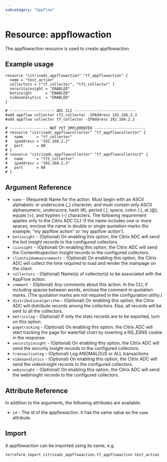 ```yaml
---
subcategory: "AppFlow"
---
```


# Resource: appflowaction

The appflowaction resource is used to create appflowaction.


## Example usage

```hcl
resource "citrixadc_appflowaction" "tf_appflowaction" {
  name = "test_action"
  collectors = ["tf_collector", "tf2_collector" ]
  securityinsight = "ENABLED"
  botinsight      = "ENABLED"
  videoanalytics  = "ENABLED"
}

# -------------------- ADC CLI ----------------------------
#add appflow collector tf2_collector -IPAddress 192.168.2.3
#add appflow collector tf_collector -IPAddress 192.168.2.2

# ----------------- NOT YET IMPLEMENTED -----------------------
# resource "citrixadc_appflowcollector" "tf_appflowcollector" {
#   name      = "tf_collector"
#   ipaddress = "192.168.2.2"
#   port      = 80
# }
# resource "citrixadc_appflowcollector" "tf_appflowcollector2" {
#   name      = "tf2_collector"
#   ipaddress = "192.168.2.3"
#   port      = 80
# }
```


## Argument Reference

* `name` - (Required) Name for the action. Must begin with an ASCII alphabetic or underscore (_) character, and must contain only ASCII alphanumeric, underscore, hash (#), period (.), space, colon (:), at (@), equals (=), and hyphen (-) characters.  The following requirement applies only to the Citrix ADC CLI: If the name includes one or more spaces, enclose the name in double or single quotation marks (for example, "my appflow action" or 'my appflow action').
* `botinsight` - (Optional) On enabling this option, the Citrix ADC will send the bot insight records to the configured collectors.
* `ciinsight` - (Optional) On enabling this option, the Citrix ADC will send the ContentInspection Insight records to the configured collectors.
* `clientsidemeasurements` - (Optional) On enabling this option, the Citrix ADC will collect the time required to load and render the mainpage on the client.
* `collectors` - (Optional) Name(s) of collector(s) to be associated with the AppFlow action.
* `comment` - (Optional) Any comments about this action.  In the CLI, if including spaces between words, enclose the comment in quotation marks. (The quotation marks are not required in the configuration utility.)
* `distributionalgorithm` - (Optional) On enabling this option, the Citrix ADC will distribute records among the collectors. Else, all records will be sent to all the collectors.
* `metricslog` - (Optional) If only the stats records are to be exported, turn on this option.
* `pagetracking` - (Optional) On enabling this option, the Citrix ADC will start tracking the page for waterfall chart by inserting a NS_ESNS cookie in the response.
* `securityinsight` - (Optional) On enabling this option, the Citrix ADC will send the security insight records to the configured collectors.
* `transactionlog` - (Optional) Log ANOMALOUS or ALL transactions
* `videoanalytics` - (Optional) On enabling this option, the Citrix ADC will send the videoinsight records to the configured collectors.
* `webinsight` - (Optional) On enabling this option, the Citrix ADC will send the webinsight records to the configured collectors.


## Attribute Reference

In addition to the arguments, the following attributes are available:

* `id` - The id of the appflowaction. It has the same value as the `name` attribute.


## Import

A appflowaction can be imported using its name, e.g.

```shell
terraform import citrixadc_appflowaction.tf_appflowaction test_action
```